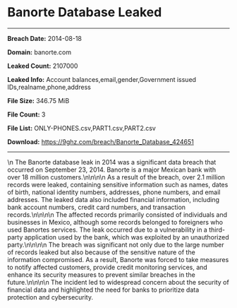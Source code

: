 # Banorte Database Leaked

------------
**Breach Date:** 2014-08-18

**Domain:** banorte.com

**Leaked Count:** 2107000

**Leaked Info:** Account balances,email,gender,Government issued IDs,realname,phone,address

**File Size:** 346.75 MiB

**File Count:** 3

**File List:** ONLY-PHONES.csv,PART1.csv,PART2.csv

**Download:** https://9ghz.com/breach/Banorte_Database_424651

------------
\n The Banorte database leak in 2014 was a significant data breach that occurred on September 23, 2014. Banorte is a major Mexican bank with over 18 million customers.\n\n\n\n As a result of the breach, over 2.1 million records were leaked, containing sensitive information such as names, dates of birth, national identity numbers, addresses, phone numbers, and email addresses. The leaked data also included financial information, including bank account numbers, credit card numbers, and transaction records.\n\n\n\n The affected records primarily consisted of individuals and businesses in Mexico, although some records belonged to foreigners who used Banortes services. The leak occurred due to a vulnerability in a third-party application used by the bank, which was exploited by an unauthorized party.\n\n\n\n The breach was significant not only due to the large number of records leaked but also because of the sensitive nature of the information compromised. As a result, Banorte was forced to take measures to notify affected customers, provide credit monitoring services, and enhance its security measures to prevent similar breaches in the future.\n\n\n\n The incident led to widespread concern about the security of financial data and highlighted the need for banks to prioritize data protection and cybersecurity.
